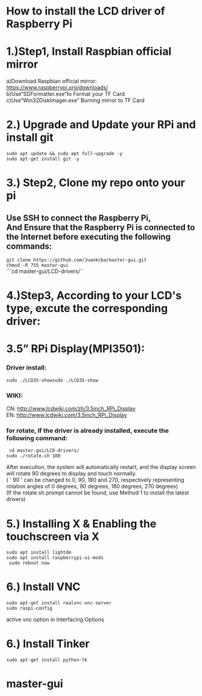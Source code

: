 # How to install the LCD driver of Raspberry Pi
  
1.)Step1, Install Raspbian official mirror <br>
====================================================
  a)Download Raspbian official mirror:<br>
  https://www.raspberrypi.org/downloads/<br>
  b)Use“SDFormatter.exe”to Format your TF Card<br>
  c)Use“Win32DiskImager.exe” Burning mirror to TF Card<br>

2.) Upgrade and Update your RPi and install git<br>
====================================================

```sudo apt update && sudo apt full-upgrade -y```<br>
```sudo apt-get install git -y```<br>

3.) Step2, Clone my repo onto your pi<br>
====================================================
Use SSH to connect the Raspberry Pi, <br>
And Ensure that the Raspberry Pi is connected to the Internet before executing the following commands:
-----------------------------------------------------------------------------------------------------

```git clone https://github.com/Juankcba/master-gui.git```<br>
```chmod -R 755 master-gui```<br>
```cd master-gui/LCD-drivers/``<br>
  
4.)Step3, According to your LCD's type, excute the corresponding driver:
====================================================

# 3.5” RPi Display(MPI3501):
### Driver install:
``` sudo ./LCD35-showsudo ./LCD35-show ```<br>

### WIKI:
CN: http://www.lcdwiki.com/zh/3.5inch_RPi_Display  <br>
EN: http://www.lcdwiki.com/3.5inch_RPi_Display
 

### for rotate, If the driver is already installed, execute the following command:

``` cd master-gui/LCD-drivers/```<br>
``` sudo ./rotate.sh 180 ```<br>

After execution, the system will automatically restart, and the display screen will rotate 90 degrees to display and touch normally.<br>
( ' 90 ' can be changed to 0, 90, 180 and 270, respectively representing rotation angles of 0 degrees, 90 degrees, 180 degrees, 270 degrees)<br>
(If the rotate.sh prompt cannot be found, use Method 1 to install the latest drivers)

5.) Installing X & Enabling the touchscreen via X
====================================================

``` sudo apt install lightdm  ```        <br>
``` sudo apt install raspberrypi-ui-mods  ```<br>
``` sudo reboot now```<br>

6.) Install VNC 
====================================================

``` sudo apt-get install realvnc-vnc-server ``` <br>
 ``` sudo raspi-config ``` <br>

active vnc option in Interfacing Options

6.) Install Tinker
====================================================
``` sudo apt-get install python-tk ``` <br>



# master-gui
